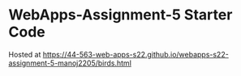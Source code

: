 # WebApps-Assignment-5 Starter Code
Hosted at 
 https://44-563-web-apps-s22.github.io/webapps-s22-assignment-5-manoj2205/birds.html
 
 
